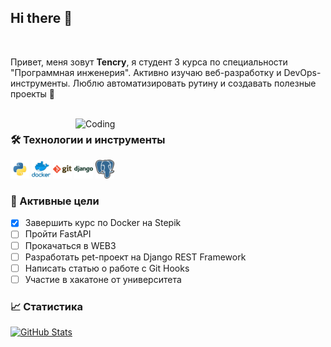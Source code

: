 ## Hi there 👋

<br />

Привет, меня зовут **Tencry**, я студент 3 курса по специальности "Программная инженерия". Активно изучаю веб-разработку и DevOps-инструменты. Люблю автоматизировать рутину и создавать полезные проекты 🚀

<br />

<img align="right" alt="Coding" src="https://media.giphy.com/media/L1R1tvI9svkIWwpVYr/giphy.gif" width="400" />

### 🛠 Технологии и инструменты
<code><img height="30" src="https://raw.githubusercontent.com/github/explore/80688e429a7d4ef2fca1e82350fe8e3517d3494d/topics/python/python.png" title="Python"></code>
<code><img height="30" src="https://raw.githubusercontent.com/github/explore/80688e429a7d4ef2fca1e82350fe8e3517d3494d/topics/docker/docker.png" title="Docker"></code>
<code><img height="30" src="https://raw.githubusercontent.com/github/explore/80688e429a7d4ef2fca1e82350fe8e3517d3494d/topics/git/git.png" title="Git"></code>
<code><img height="30" src="https://raw.githubusercontent.com/github/explore/80688e429a7d4ef2fca1e82350fe8e3517d3494d/topics/django/django.png" title="Django"></code>
<code><img height="30" src="https://raw.githubusercontent.com/github/explore/80688e429a7d4ef2fca1e82350fe8e3517d3494d/topics/postgresql/postgresql.png" title="PostgreSQL"></code>

### 🎯 Активные цели
- [x] Завершить курс по Docker на Stepik
- [ ] Пройти FastAPI
- [ ] Прокачаться в WEB3
- [ ] Разработать pet-проект на Django REST Framework
- [ ] Написать статью о работе с Git Hooks
- [ ] Участие в хакатоне от университета

### 📈 Статистика
[![GitHub Stats](https://github-readme-stats.vercel.app/api?username=tencryptoys&show_icons=true&theme=radical)](https://github.com/tencryptoys)

